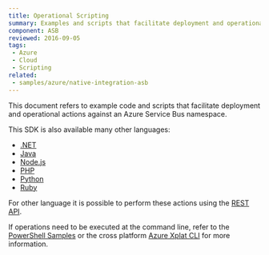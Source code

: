 ```yaml
---
title: Operational Scripting
summary: Examples and scripts that facilitate deployment and operational actions against Azure Service Bus
component: ASB
reviewed: 2016-09-05
tags:
 - Azure
 - Cloud
 - Scripting
related: 
 - samples/azure/native-integration-asb
---
```


This document refers to example code and scripts that facilitate deployment and operational actions against an Azure Service Bus namespace.

This SDK is also available many other languages:

 * [.NET](https://docs.microsoft.com/en-us/azure/service-bus-messaging/service-bus-dotnet-get-started-with-queues)
 * [Java](https://docs.microsoft.com/en-us/azure/service-bus-messaging/service-bus-java-how-to-use-queues)
 * [Node.js](https://docs.microsoft.com/en-us/azure/service-bus-messaging/service-bus-nodejs-how-to-use-queues)
 * [PHP](https://docs.microsoft.com/en-us/azure/service-bus-messaging/service-bus-php-how-to-use-queues)
 * [Python](https://docs.microsoft.com/en-us/azure/service-bus-messaging/service-bus-python-how-to-use-queues)
 * [Ruby](https://docs.microsoft.com/en-us/azure/service-bus-messaging/service-bus-ruby-how-to-use-queues)

For other language it is possible to perform these actions using the [REST API](https://docs.microsoft.com/en-us/rest/api/servicebus/).

If operations need to be executed at the command line, refer to the [PowerShell Samples](https://docs.microsoft.com/en-us/azure/service-bus-messaging/service-bus-powershell-how-to-provision) or the cross platform [Azure Xplat CLI](https://www.npmjs.com/package/azure-cli) for more information.